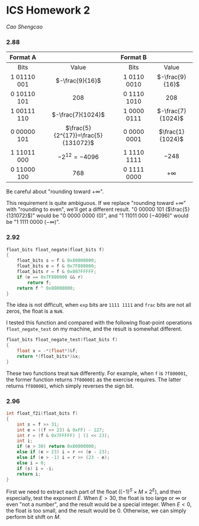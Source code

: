 # ICS Homework 2

*Cao Shengcao*

### 2.88

|  Format A   |                                     |  Format B   |                   |
| :---------: | :---------------------------------: | :---------: | :---------------: |
|    Bits     |                Value                |    Bits     |       Value       |
| 1 01110 001 |           $-\frac{9}{16}$           | 1 0110 0010 |  $-\frac{9}{16}$  |
| 0 10110 101 |                $208$                | 0 1110 1010 |       $208$       |
| 1 00111 110 |          $-\frac{7}{1024}$          | 1 0000 0111 | $-\frac{7}{1024}$ |
| 0 00000 101 | $\frac{5}{2^{17}}=\frac{5}{131072}$ | 0 0000 0001 | $\frac{1}{1024}$  |
| 1 11011 000 |           $-2^{12}=-4096$           | 1 1110 1111 |      $-248$       |
| 0 11000 100 |                $768$                | 0 1111 0000 |     $+\infty$     |

Be careful about "rounding toward $+\infty$".

This requirement is quite ambiguous. If we replace "rounding toward $+\infty$" with "rounding to even", we'll get a different result. "0 00000 101 ($\frac{5}{131072}$)" would be "0 0000 0000 ($0$)", and "1 11011 000 ($-4096$)" would be "1 1111 0000 ($-\infty$)".

### 2.92

```c
float_bits float_negate(float_bits f)
{
    float_bits s = f & 0x80000000;
    float_bits e = f & 0x7F800000;
    float_bits r = f & 0x007FFFFF;
    if (e == 0x7F800000 && r)
        return f;
    return f ^ 0x80000000;
}
```

The idea is not difficult, when `exp` bits are `1111 1111` and `frac` bits are not all zeros, the float is a `NaN`.

I tested this function and compared with the following float-point operations `float_negate_test` on my machine, and the result is somewhat different.

```c
float_bits float_negate_test(float_bits f)
{
    float x = -*(float*)&f;
    return *(float_bits*)&x;
}
```

These two functions treat `NaN` differently. For example, when `f` is `7f800001`, the former function returns `7f800001` as the exercise requires. The latter returns `ff800001`, which simply reverses the sign bit.

### 2.96

```c
int float_f2i(float_bits f)
{
    int s = f >> 31;
    int e = ((f >> 23) & 0xFF) - 127;
    int r = (f & 0x7FFFFF) | (1 << 23);
    int i;
    if (e > 30) return 0x80000000;
    else if (e > 23) i = r << (e - 23);
    else if (e > -1) i = r >> (23 - e);
    else i = 0;
    if (s) i = -i;
    return i;
}
```

First we need to extract each part of the float ($(-1)^S\times M\times 2^E$), and then especially, test the exponent $E$. When $E>30$, the float is too large or $\infty$ or even "not a number", and the result would be a special integer. When $E<0$, the float is too small, and the result would be $0$. Otherwise, we can simply perform bit shift on $M$.